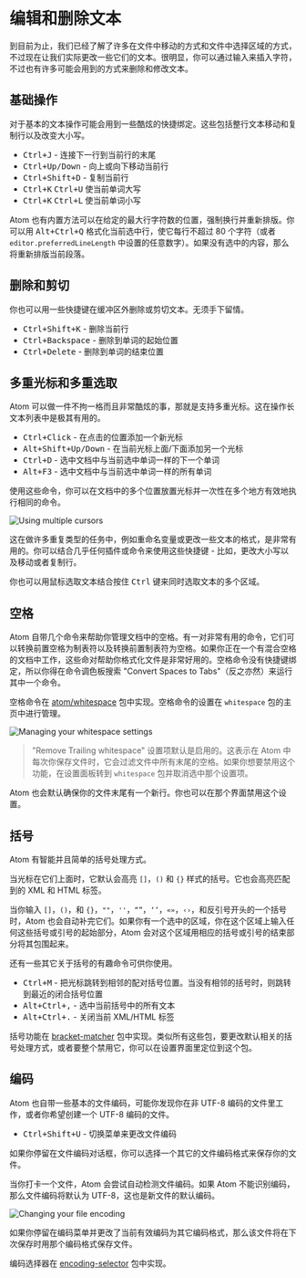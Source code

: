 # 编辑和删除文本

到目前为止，我们已经了解了许多在文件中移动的方式和文件中选择区域的方式，不过现在让我们实际更改一些它们的文本。很明显，你可以通过输入来插入字符，不过也有许多可能会用到的方式来删除和修改文本。

## 基础操作

对于基本的文本操作可能会用到一些酷炫的快捷绑定。这些包括整行文本移动和复制行以及改变大小写。

* <kbd>Ctrl+J</kbd> - 连接下一行到当前行的末尾
* <kbd>Ctrl+Up/Down</kbd> - 向上或向下移动当前行
* <kbd>Ctrl+Shift+D</kbd> - 复制当前行
* <kbd>Ctrl+K</kbd> <kbd>Ctrl+U</kbd> 使当前单词大写
* <kbd>Ctrl+K</kbd> <kbd>Ctrl+L</kbd> 使当前单词小写

Atom 也有内置方法可以在给定的最大行字符数的位置，强制换行并重新排版。你可以用 <kbd>Alt+Ctrl+Q</kbd> 格式化当前选中行，使它每行不超过 80 个字符（或者 `editor.preferredLineLength` 中设置的任意数字）。如果没有选中的内容，那么将重新排版当前段落。

## 删除和剪切

你也可以用一些快捷键在缓冲区外删除或剪切文本。无须手下留情。

* <kbd>Ctrl+Shift+K</kbd> - 删除当前行
* <kbd>Ctrl+Backspace</kbd> - 删除到单词的起始位置
* <kbd>Ctrl+Delete</kbd> - 删除到单词的结束位置

## 多重光标和多重选取

Atom 可以做一件不拘一格而且非常酷炫的事，那就是支持多重光标。这在操作长文本列表中是极其有用的。

* <kbd>Ctrl+Click</kbd> - 在点击的位置添加一个新光标
* <kbd>Alt+Shift+Up/Down</kbd> - 在当前光标上面/下面添加另一个光标
* <kbd>Ctrl+D</kbd> - 选中文档中与当前选中单词一样的下一个单词
* <kbd>Alt+F3</kbd> - 选中文档中与当前选中单词一样的所有单词

使用这些命令，你可以在文档中的多个位置放置光标并一次性在多个地方有效地执行相同的命令。

![Using multiple cursors](https://flight-manual.atom.io/using-atom/images/multiple-cursors.gif)

这在做许多重复类型的任务中，例如重命名变量或更改一些文本的格式，是非常有用的。你可以结合几乎任何插件或命令来使用这些快捷键 - 比如，更改大小写以及移动或者复制行。

你也可以用鼠标选取文本结合按住 <kbd>Ctrl</kbd> 键来同时选取文本的多个区域。

## 空格

Atom 自带几个命令来帮助你管理文档中的空格。有一对非常有用的命令，它们可以转换前置空格为制表符以及转换前置制表符为空格。如果你正在一个有混合空格的文档中工作，这些命对帮助你格式化文件是非常好用的。空格命令没有快捷键绑定，所以你得在命令调色板搜索 "Convert Spaces to Tabs"（反之亦然）来运行其中一个命令。

空格命令在 [atom/whitespace](https://github.com/atom/whitespace) 包中实现。空格命令的设置在 `whitespace` 包的主页中进行管理。

![Managing your whitespace settings](https://flight-manual.atom.io/using-atom/images/whitespace.png)

> "Remove Trailing whitespace" 设置项默认是启用的。这表示在 Atom 中每次你保存文件时，它会过滤文件中所有末尾的空格。如果你想要禁用这个功能，在设置面板转到 `whitespace` 包并取消选中那个设置项。

Atom 也会默认确保你的文件末尾有一个新行。你也可以在那个界面禁用这个设置。

## 括号

Atom 有智能并且简单的括号处理方式。

当光标在它们上面时，它默认会高亮 `[]`，`()` 和 `{}` 样式的括号。它也会高亮匹配到的 XML 和 HTML 标签。

当你输入 `[]`，`()`，和 `{}`，`""`，`''`，`“”`，`‘’`，`«»`，`‹›`，和反引号开头的一个括号时，Atom 也会自动补完它们。如果你有一个选中的区域，你在这个区域上输入任何这些括号或引号的起始部分，Atom 会对这个区域用相应的括号或引号的结束部分将其包围起来。

还有一些其它关于括号的有趣命令可供你使用。

* <kbd>Ctrl+M</kbd> - 把光标跳转到相邻的配对括号位置。当没有相邻的括号时，则跳转到最近的闭合括号位置
* <kbd>Alt+Ctrl+,</kbd> - 选中当前括号中的所有文本
* <kbd>Alt+Ctrl+.</kbd> - 关闭当前 XML/HTML 标签

括号功能在 [bracket-matcher](https://github.com/atom/bracket-matcher) 包中实现。类似所有这些包，要更改默认相关的括号处理方式，或者要整个禁用它，你可以在设置界面里定位到这个包。

## 编码

Atom 也自带一些基本的文件编码，可能你发现你在非 UTF-8 编码的文件里工作，或者你希望创建一个 UTF-8 编码的文件。

* <kbd>Ctrl+Shift+U</kbd> - 切换菜单来更改文件编码

如果你停留在文件编码对话框，你可以选择一个其它的文件编码格式来保存你的文件。

当你打卡一个文件，Atom 会尝试自动检测文件编码。如果 Atom 不能识别编码，那么文件编码将默认为 UTF-8，这也是新文件的默认编码。

![Changing your file encoding](https://flight-manual.atom.io/using-atom/images/encodings.png)

如果你停留在编码菜单并更改了当前有效编码为其它编码格式，那么该文件将在下次保存时用那个编码格式保存文件。

编码选择器在 [encoding-selector](https://github.com/atom/encoding-selector) 包中实现。

